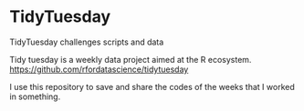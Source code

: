 # TidyTuesday
TidyTuesday challenges scripts and data 

Tidy tuesday is a weekly data project aimed at the R ecosystem. https://github.com/rfordatascience/tidytuesday

I use this repository to save and share the codes of the weeks that I worked in something.
